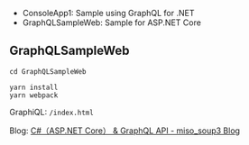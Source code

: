 - ConsoleApp1: Sample using GraphQL for .NET
- GraphQLSampleWeb: Sample for ASP.NET Core

## GraphQLSampleWeb

```
cd GraphQLSampleWeb
```
```
yarn install
yarn webpack
```

GraphiQL:  `/index.html`

Blog: [C\#（ASP\.NET Core） & GraphQL API \- miso\_soup3 Blog](http://miso-soup3.hateblo.jp/entry/2017/11/30/162445)

